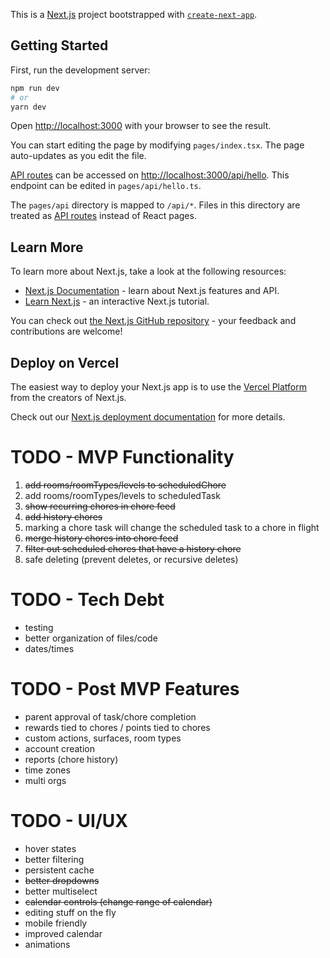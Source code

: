This is a [Next.js](https://nextjs.org/) project bootstrapped with [`create-next-app`](https://github.com/vercel/next.js/tree/canary/packages/create-next-app).

## Getting Started

First, run the development server:

```bash
npm run dev
# or
yarn dev
```

Open [http://localhost:3000](http://localhost:3000) with your browser to see the result.

You can start editing the page by modifying `pages/index.tsx`. The page auto-updates as you edit the file.

[API routes](https://nextjs.org/docs/api-routes/introduction) can be accessed on [http://localhost:3000/api/hello](http://localhost:3000/api/hello). This endpoint can be edited in `pages/api/hello.ts`.

The `pages/api` directory is mapped to `/api/*`. Files in this directory are treated as [API routes](https://nextjs.org/docs/api-routes/introduction) instead of React pages.

## Learn More

To learn more about Next.js, take a look at the following resources:

- [Next.js Documentation](https://nextjs.org/docs) - learn about Next.js features and API.
- [Learn Next.js](https://nextjs.org/learn) - an interactive Next.js tutorial.

You can check out [the Next.js GitHub repository](https://github.com/vercel/next.js/) - your feedback and contributions are welcome!

## Deploy on Vercel

The easiest way to deploy your Next.js app is to use the [Vercel Platform](https://vercel.com/new?utm_medium=default-template&filter=next.js&utm_source=create-next-app&utm_campaign=create-next-app-readme) from the creators of Next.js.

Check out our [Next.js deployment documentation](https://nextjs.org/docs/deployment) for more details.

# TODO - MVP Functionality

1. ~~add rooms/roomTypes/levels to scheduledChore~~
1. add rooms/roomTypes/levels to scheduledTask
1. ~~show recurring chores in chore feed~~
1. ~~add history chores~~
1. marking a chore task will change the scheduled task to a chore in flight
1. ~~merge history chores into chore feed~~
1. ~~filter out scheduled chores that have a history chore~~
1. safe deleting (prevent deletes, or recursive deletes)

# TODO - Tech Debt

- testing
- better organization of files/code
- dates/times

# TODO - Post MVP Features

- parent approval of task/chore completion
- rewards tied to chores / points tied to chores
- custom actions, surfaces, room types
- account creation
- reports (chore history)
- time zones
- multi orgs

# TODO - UI/UX

- hover states
- better filtering
- persistent cache
- ~~better dropdowns~~
- better multiselect
- ~~calendar controls (change range of calendar)~~
- editing stuff on the fly
- mobile friendly
- improved calendar
- animations
